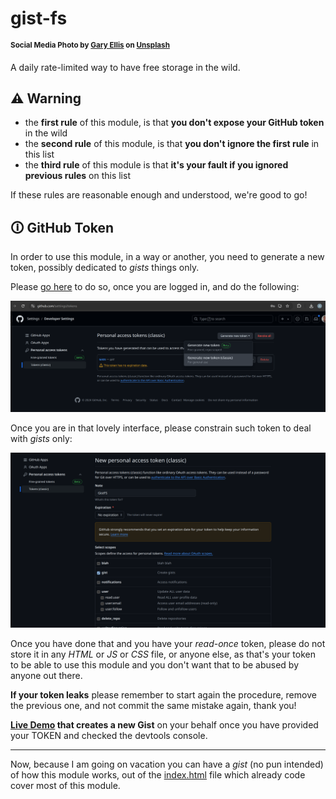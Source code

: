 # gist-fs

<sup>**Social Media Photo by [Gary Ellis](https://unsplash.com/@garyellisphoto) on [Unsplash](https://unsplash.com/)**</sup>


A daily rate-limited way to have free storage in the wild.

## ⚠️ Warning

  * the **first rule** of this module, is that **you don't expose your GitHub token** in the wild
  * the **second rule** of this module, is that **you don't ignore the first rule** in this list
  * the **third rule** of this module is that **it's your fault if you ignored previous rules** on this list

If these rules are reasonable enough and understood, we're good to go!

## 🛈 GitHub Token

In order to use this module, in a way or another, you need to generate a new token, possibly dedicated to *gists* things only.

Please [go here](https://github.com/settings/tokens) to do so, once you are logged in, and do the following:

![Generate new token](./assets/generate-token.png)

Once you are in that lovely interface, please constrain such token to deal with *gists* only:

![Setup token](./assets/setup-token.png)

Once you have done that and you have your *read-once* token, please do not store it in any *HTML* or *JS* or *CSS* file, or anyone else, as that's your token to be able to use this module and you don't want that to be abused by anyone out there.

**If your token leaks** please remember to start again the procedure, remove the previous one, and not commit the same mistake again, thank you!

**[Live Demo](https://webreflection.github.io/gist-fs/test/) that creates a new Gist** on your behalf once you have provided your TOKEN and checked the devtools console.

- - -

Now, because I am going on vacation you can have a *gist* (no pun intended) of how this module works, out of the [index.html](./test/index.html) file which already code cover most of this module.
